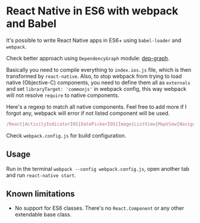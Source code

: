 # React Native in ES6 with webpack and Babel

It's possible to write React Native apps in ES6+ using `babel-loader` and `webpack`.

Check better approach using `DependencyGraph` module: [dep-graph](https://github.com/roman01la/react-native-babel/tree/dep-graph).

Basically you need to compile everything to `index.ios.js` file, which is then transformed by `react-native`. Also, to stop webpack from trying to load native (Objective-C) components, you need to define them all as `externals` and set `libraryTarget: 'commonjs'` in webpack config, this way webpack will not resolve `require` to native components.

Here's a regexp to match all native components. Feel free to add more if I forgot any, webpack will error if not listed component will be used.

```javascript
/React|ActivityIndicatorIOS|DatePickerIOS|Image|ListView|MapView|NavigatorIOS|PickerIOS|Navigator|ScrollView|SliderIOS|SwitchIOS|TabBarIOS|Text|TextInput|TouchableHighlight|TouchableOpacity|TouchableWithoutFeedback|View|WebView|AlertIOS|Animation|AppRegistry|AppStateIOS|AsyncStorage|CameraRoll|InteractionManager|LinkingIOS|LayoutAnimation|NetInfo|PixelRatio|PushNotificationIOS|PanResponder|StatusBarIOS|StyleSheet|VibrationIOS|RCTDeviceEventEmitter|NativeModules|LinkedStateMixin|cloneWithProps|update/
```

Check `webpack.config.js` for build configuration.

## Usage

Run in the terminal `webpack --config webpack.config.js`, open another tab and run `react-native start`.

## Known limitations

- No support for ES6 classes. There's no `React.Component` or any other extendable base class.
